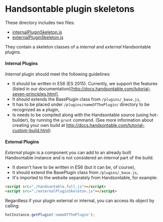 # Handsontable plugin skeletons
These directory includes two files:
* [internalPluginSkeleton.js](internal/internalPluginSkeleton.js)
* [externalPluginSkeleton.js](external/externalPluginSkeleton.js)

They contain a skeleton classes of a *internal* and *external* Handsontable plugins.

#### Internal Plugins
*Internal* plugin should meet the following guidelines:
* It should be written in ES6 (ES 2015). Currently, we support the features (listed in our documentation)[http://docs.handsontable.com/tutorial-seven-principles.html],
* It should extends the BasePlugin class from `/plugins/_base.js`,
* It has to be placed under `/plugins/nameOfThePlugin/` directory to be recognized as a plugin,
* Is needs to be compiled along with the Handsontable source (using hot-builder), by running the `grunt` command. (See more information about creating your own build at http://docs.handsontable.com/tutorial-custom-build.html)

#### External Plugins
*External* plugin is a component you can add to an already built Handsontable instance and is not considered an *internal* part of the build.

* It doesn't have to be written in ES6 (but it can be, of course),
* It should extend the BasePlugin class from `/plugins/_base.js`,
* It's imported to the website separately from Handsontable, for example:
```html
<script src="./handsontable.full.js"></script>
<script src="./externalPluginSkeleton.js"></script>
```

Regardless if your plugin external or internal, you can access its object by calling:
```js
hotInstance.getPlugin('nameOfThePlugin');
```